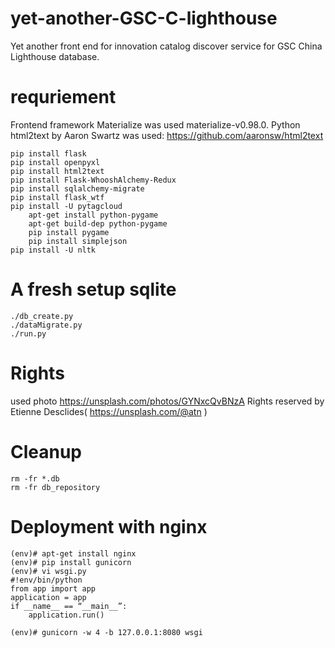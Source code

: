 # yet-another-GSC-C-lighthouse
Yet another front end for innovation catalog discover service for GSC China Lighthouse database.

# requriement
Frontend framework Materialize was used materialize-v0.98.0.
Python html2text by Aaron Swartz was used: https://github.com/aaronsw/html2text
```
pip install flask
pip install openpyxl
pip install html2text
pip install Flask-WhooshAlchemy-Redux
pip install sqlalchemy-migrate
pip install flask_wtf
pip install -U pytagcloud
    apt-get install python-pygame
    apt-get build-dep python-pygame
    pip install pygame
    pip install simplejson
pip install -U nltk
```
# A fresh setup sqlite
```
./db_create.py
./dataMigrate.py
./run.py
```
# Rights
used photo https://unsplash.com/photos/GYNxcQvBNzA Rights reserved by Etienne Desclides( https://unsplash.com/@atn )

# Cleanup
```
rm -fr *.db
rm -fr db_repository
```

# Deployment with nginx
```
(env)# apt-get install nginx
(env)# pip install gunicorn
(env)# vi wsgi.py
#!env/bin/python
from app import app
application = app
if __name__ == “__main__”:
    application.run()

(env)# gunicorn -w 4 -b 127.0.0.1:8080 wsgi
```
